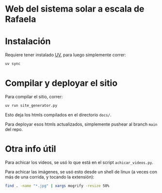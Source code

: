 # Web del sistema solar a escala de Rafaela

# Instalación

Requiere tener instalado [UV](https://docs.astral.sh/uv/guides/install-python/#installing-a-specific-version), para luego simplemente correr: 
```bash
uv sync
```

# Compilar y deployar el sitio

Para compilar el sitio, correr:

```bash
uv run site_generator.py
```

Esto deja los htmls compilados en el directorio `docs/`.

Para deployar esos htmls actualizados, simplemente pushear al branch `main` del repo.

# Otra info útil

Para achicar los videos, se usó lo que está en el script `achicar_videos.py`.

Para achicar las imágenes, se usó esto desde un shell de linux (a veces con más de una corrida, y tocando la extensión):

```bash
find . -name "*.jpg" | xargs mogrify -resize 50%
```
